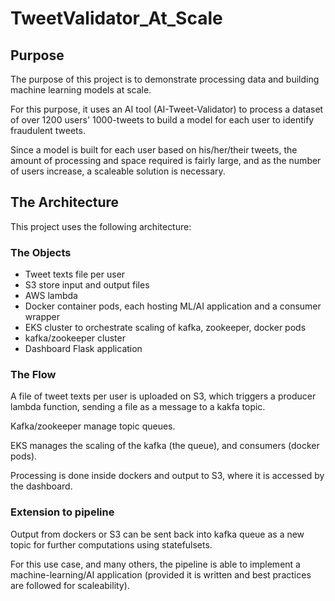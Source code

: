 # TweetValidator_At_Scale

## Purpose

The purpose of this project is to demonstrate processing data and building machine learning models at scale.

For this purpose, it uses an AI tool (AI-Tweet-Validator) to process a dataset of over 1200 users' 1000-tweets to build a model for each user to identify fraudulent tweets.

Since a model is built for each user based on his/her/their tweets, the amount of processing and space required is fairly large, and as the number of users increase, a scaleable solution is necessary.


## The Architecture

This project uses the following architecture:





### The Objects

- Tweet texts file per user 
- S3 store input and output files
- AWS lambda
- Docker container pods, each hosting ML/AI application and a consumer wrapper
- EKS cluster to orchestrate scaling of kafka, zookeeper, docker pods
- kafka/zookeeper cluster
- Dashboard Flask application


### The Flow

A file of tweet texts per user is uploaded on S3, which triggers a producer lambda function, sending a file as a message to a kakfa topic.

Kafka/zookeeper manage topic queues.

EKS manages the scaling of the kafka (the queue), and consumers (docker pods).

Processing is done inside dockers and output to S3, where it is accessed by the dashboard.


### Extension to pipeline 

Output from dockers or S3 can be sent back into kafka queue as a new topic for further computations using statefulsets.







For this use case, and many others, the pipeline is able to implement a machine-learning/AI application (provided it is written and best practices are followed for scaleability).



